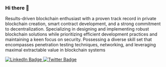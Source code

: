 ### Hi there 👋

<!--
**bluekornchips/bluekornchips** is a ✨ _special_ ✨ repository because its `README.md` (this file) appears on your GitHub profile.

Here are some ideas to get you started:

- 🔭 I’m currently working on ...
- 🌱 I’m currently learning ...
- 👯 I’m looking to collaborate on ...
- 🤔 I’m looking for help with ...
- 💬 Ask me about ...
- 📫 How to reach me: ...
- 😄 Pronouns: ...
- ⚡ Fun fact: ...
-->
<div>
  <p>
    Results-driven blockchain enthusiast with a proven track record in private blockchain creation, smart
contract development, and a strong commitment to decentralization. Specializing in designing and
implementing robust blockchain solutions while prioritizing efficient development practices and
maintaining a keen focus on security. Possessing a diverse skill set that encompasses penetration testing
techniques, networking, and leveraging maximal extractable value in blockchain systems
  </p>
  </div>
<div id="badges">
  <a href="your-linkedin-URL">
    <img src="https://img.shields.io/badge/LinkedIn-blue?style=for-the-badge&logo=linkedin&logoColor=white" alt="LinkedIn Badge" href="https://www.linkedin.com/in/tristankornacki"/>
  </a>
  <a href="your-twitter-URL">
    <img src="https://img.shields.io/badge/Twitter-blue?style=for-the-badge&logo=twitter&logoColor=white" alt="Twitter Badge" href="https://twitter.com/sadflowers0x"/>
  </a>
</div>
